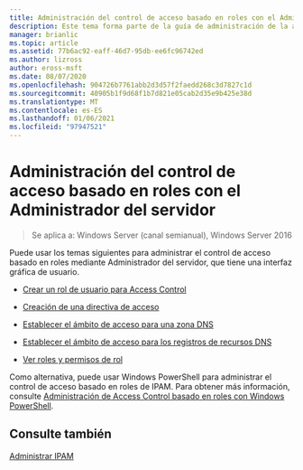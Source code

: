 ```yaml
---
title: Administración del control de acceso basado en roles con el Administrador del servidor
description: Este tema forma parte de la guía de administración de la administración de direcciones IP (IPAM) en Windows Server 2016.
manager: brianlic
ms.topic: article
ms.assetid: 77b6ac92-eaff-46d7-95db-ee6fc96742ed
ms.author: lizross
author: eross-msft
ms.date: 08/07/2020
ms.openlocfilehash: 904726b7761abb2d3d57f2faedd268c3d7827c1d
ms.sourcegitcommit: 40905b1f9d68f1b7d821e05cab2d35e9b425e38d
ms.translationtype: MT
ms.contentlocale: es-ES
ms.lasthandoff: 01/06/2021
ms.locfileid: "97947521"
---
```

# <a name="manage-role-based-access-control-with-server-manager"></a>Administración del control de acceso basado en roles con el Administrador del servidor

>Se aplica a: Windows Server (canal semianual), Windows Server 2016

Puede usar los temas siguientes para administrar el control de acceso basado en roles mediante Administrador del servidor, que tiene una interfaz gráfica de usuario.

-   [Crear un rol de usuario para Access Control](../../technologies/ipam/Create-a-User-Role-for-Access-Control.md)

-   [Creación de una directiva de acceso](../../technologies/ipam/Create-an-Access-Policy.md)

-   [Establecer el ámbito de acceso para una zona DNS](../../technologies/ipam/Set-Access-Scope-for-a-DNS-Zone.md)

-   [Establecer el ámbito de acceso para los registros de recursos DNS](../../technologies/ipam/Set-Access-Scope-for-DNS-Resource-Records.md)

-   [Ver roles y permisos de rol](../../technologies/ipam/View-Roles-and-Role-Permissions.md)

Como alternativa, puede usar Windows PowerShell para administrar el control de acceso basado en roles de IPAM. Para obtener más información, consulte [Administración de Access Control basado en roles con Windows PowerShell](../../technologies/ipam/Manage-Role-Based-Access-Control-with-Windows-PowerShell.md).

## <a name="see-also"></a>Consulte también
[Administrar IPAM](Manage-IPAM.md)



